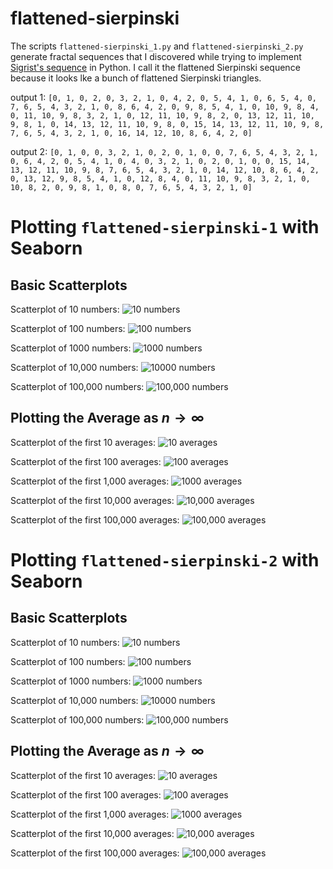 # flattened-sierpinski
The scripts `flattened-sierpinski_1.py` and `flattened-sierpinski_2.py` generate fractal sequences that I discovered while trying to implement [Sigrist's sequence](https://www.youtube.com/watch?v=j0o-pMIR8uk) in Python. I call it the flattened Sierpinski sequence because it looks lke a bunch of flattened Sierpinski triangles. 

output 1: `[0, 1, 0, 2, 0, 3, 2, 1, 0, 4, 2, 0, 5, 4, 1, 0, 6, 5, 4, 0, 7, 6, 5, 4, 3, 2, 1, 0, 8, 6, 4, 2, 0, 9, 8, 5, 4, 1, 0, 10, 9, 8, 4, 0, 11, 10, 9, 8, 3, 2, 1, 0, 12, 11, 10, 9, 8, 2, 0, 13, 12, 11, 10, 9, 8, 1, 0, 14, 13, 12, 11, 10, 9, 8, 0, 15, 14, 13, 12, 11, 10, 9, 8, 7, 6, 5, 4, 3, 2, 1, 0, 16, 14, 12, 10, 8, 6, 4, 2, 0]`

output 2: `[0, 1, 0, 0, 3, 2, 1, 0, 2, 0, 1, 0, 0, 7, 6, 5, 4, 3, 2, 1, 0, 6, 4, 2, 0, 5, 4, 1, 0, 4, 0, 3, 2, 1, 0, 2, 0, 1, 0, 0, 15, 14, 13, 12, 11, 10, 9, 8, 7, 6, 5, 4, 3, 2, 1, 0, 14, 12, 10, 8, 6, 4, 2, 0, 13, 12, 9, 8, 5, 4, 1, 0, 12, 8, 4, 0, 11, 10, 9, 8, 3, 2, 1, 0, 10, 8, 2, 0, 9, 8, 1, 0, 8, 0, 7, 6, 5, 4, 3, 2, 1, 0]`

# Plotting `flattened-sierpinski-1` with Seaborn
## Basic Scatterplots
Scatterplot of 10 numbers:
![10 numbers](images/10_1.png)

Scatterplot of 100 numbers:
![100 numbers](images/100_1.png)

Scatterplot of 1000 numbers:
![1000 numbers](images/1000_1.png)

Scatterplot of 10,000 numbers: 
![10000 numbers](images/10000_1.png) 

Scatterplot of 100,000 numbers: 
![100,000 numbers](images/100000_1.png)

## Plotting the Average as $n \to \infty$
Scatterplot of the first 10 averages:
![10 averages](images/average_10.png)

Scatterplot of the first 100 averages:
![100 averages](images/average_100.png)

Scatterplot of the first 1,000 averages:
![1000 averages](images/average_1000.png)

Scatterplot of the first 10,000 averages:
![10,000 averages](images/average_10000.png)

Scatterplot of the first 100,000 averages:
![100,000 averages](images/average_100000.png)

# Plotting `flattened-sierpinski-2` with Seaborn
## Basic Scatterplots
Scatterplot of 10 numbers:
![10 numbers](images/10_2.png)

Scatterplot of 100 numbers:
![100 numbers](images/100_2.png)

Scatterplot of 1000 numbers:
![1000 numbers](images/1000_2.png)

Scatterplot of 10,000 numbers:
![10000 numbers](images/10000_2.png)

Scatterplot of 100,000 numbers:
![100,000 numbers](images/100000_2.png)

## Plotting the Average as $n \to \infty$
Scatterplot of the first 10 averages:
![10 averages](images/average_10_2.png)

Scatterplot of the first 100 averages:
![100 averages](images/average_100_2.png)

Scatterplot of the first 1,000 averages:
![1000 averages](images/average_1000_2.png)

Scatterplot of the first 10,000 averages:
![10,000 averages](images/average_10000_2.png)

Scatterplot of the first 100,000 averages:
![100,000 averages](images/average_100000_2.png)